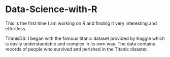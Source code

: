 # Data-Science-with-R
This is the first time I am working on R and finding it very interesting and effortless.

TitanisDS: I began with the famous titanic dataset provided by Kaggle which is easily understandable and complex in its own way. The data contains records of people who survived and perished in the Titanic disaster. 
